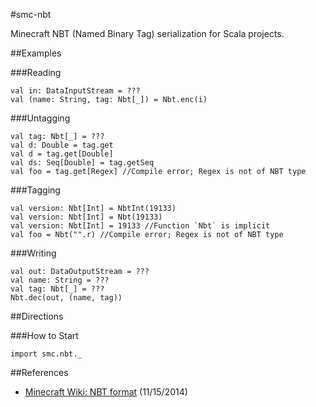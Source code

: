 #smc-nbt

Minecraft NBT (Named Binary Tag) serialization for Scala projects.

##Examples

###Reading

	val in: DataInputStream = ???
	val (name: String, tag: Nbt[_]) = Nbt.enc(i)

###Untagging

	val tag: Nbt[_] = ???
	val d: Double = tag.get
	val d = tag.get[Double]
	val ds: Seq[Double] = tag.getSeq
	val foo = tag.get[Regex] //Compile error; Regex is not of NBT type

###Tagging

	val version: Nbt[Int] = NbtInt(19133)
	val version: Nbt[Int] = Nbt(19133)
	val version: Nbt[Int] = 19133 //Function `Nbt` is implicit
	val foo = Nbt("".r) //Compile error; Regex is not of NBT type

###Writing

	val out: DataOutputStream = ???
	val name: String = ???
	val tag: Nbt[_] = ???
	Nbt.dec(out, (name, tag))

##Directions

###How to Start

	import smc.nbt._

##References

- [Minecraft Wiki: NBT format](http://minecraft.gamepedia.com/NBT_format) (11/15/2014)
